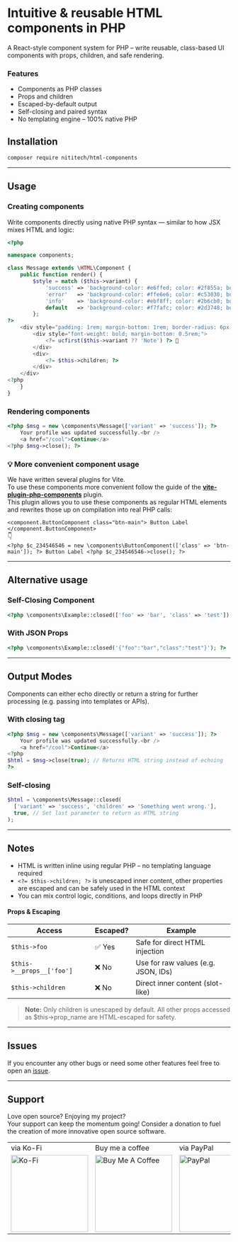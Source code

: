 # Intuitive & reusable HTML components in PHP

A React-style component system for PHP – write reusable, class-based UI components with props, children, and safe rendering.

### Features

-   Components as PHP classes
-   Props and children
-   Escaped-by-default output
-   Self-closing and paired syntax
-   No templating engine – 100% native PHP

## Installation

```sh
composer require nititech/html-components
```

---

## Usage

### Creating components

Write components directly using native PHP syntax — similar to how JSX mixes HTML and logic:

```php
<?php

namespace components;

class Message extends \HTML\Component {
    public function render() {
        $style = match ($this->variant) {
            'success' => 'background-color: #e6ffed; color: #2f855a; border: 1px solid #c6f6d5;',
            'error'   => 'background-color: #ffe6e6; color: #c53030; border: 1px solid #feb2b2;',
            'info'    => 'background-color: #ebf8ff; color: #2b6cb0; border: 1px solid #bee3f8;',
            default   => 'background-color: #f7fafc; color: #2d3748; border: 1px solid #e2e8f0;',
        };
?>
    <div style="padding: 1rem; margin-bottom: 1rem; border-radius: 6px; <?= $style ?>">
        <div style="font-weight: bold; margin-bottom: 0.5rem;">
            <?= ucfirst($this->variant ?? 'Note') ?> 🔔
        </div>
        <div>
            <?= $this->children; ?>
        </div>
    </div>
<?php
    }
}
```

### Rendering components

```php
<?php $msg = new \components\Message(['variant' => 'success']); ?>
    Your profile was updated successfully.<br />
    <a href="/cool">Continue</a>
<?php $msg->close(); ?>
```

### 💡 More convenient component usage

We have written several plugins for Vite.\
To use these components more convenient follow the guide of the **[vite-plugin-php-components](https://www.npmjs.com/package/vite-plugin-php-components)** plugin.\
This plugin allows you to use these components as regular HTML elements and rewrites those up on compilation into real PHP calls:

`<component.ButtonComponent class="btn-main"> Button Label </component.ButtonComponent>`\
👇\
`<?php $c_234546546 = new \components\ButtonComponent(['class' => 'btn-main']); ?> Button Label <?php $c_234546546->close(); ?>`

---

## Alternative usage

### Self-Closing Component

```php
<?php \components\Example::closed(['foo' => 'bar', 'class' => 'test']); ?>
```

### With JSON Props

```php
<?php \components\Example::closed('{"foo":"bar","class":"test"}'); ?>
```

---

## Output Modes

Components can either echo directly or return a string for further processing (e.g. passing into templates or APIs).

### With closing tag

```php
<?php $msg = new \components\Message(['variant' => 'success']); ?>
    Your profile was updated successfully.<br />
    <a href="/cool">Continue</a>
<?php
$html = $msg->close(true); // Returns HTML string instead of echoing
?>
```

### Self-closing

```php
$html = \components\Message::closed(
  ['variant' => 'success', 'children' => 'Something went wrong.'],
  true, // Set last parameter to return as HTML string
);
```

---

## Notes

-   HTML is written inline using regular PHP – no templating language required
-   `<?= $this->children; ?>` is unescaped inner content, other properties are escaped and can be safely used in the HTML context
-   You can mix control logic, conditions, and loops directly in PHP

#### Props & Escaping

| Access                    | Escaped? | Example                             |
| ------------------------- | -------- | ----------------------------------- |
| `$this->foo`              | ✅ Yes   | Safe for direct HTML injection      |
| `$this->__props__['foo']` | ❌ No    | Use for raw values (e.g. JSON, IDs) |
| `$this->children`         | ❌ No    | Direct inner content (slot-like)    |

> **Note:** Only children is unescaped by default. All other props accessed as $this->prop_name are HTML-escaped for safety.

---

## Issues

If you encounter any other bugs or need some other features feel free to open an [issue](https://github.com/donnikitos/php-html-components/issues).

---

## Support

Love open source? Enjoying my project?\
Your support can keep the momentum going! Consider a donation to fuel the creation of more innovative open source software.

<table>
    <tr>
        <td>
            via Ko-Fi
        </td>
        <td>
            Buy me a coffee
        </td>
        <td>
            via PayPal
        </td>
    </tr>
    <tr>
        <td>
            <a href="https://ko-fi.com/Y8Y2ALMG" target="_blank"><img src="https://ko-fi.com/img/githubbutton_sm.svg" alt="Ko-Fi" width="174"></a>
        </td>
        <td>
            <a href="https://www.buymeacoffee.com/donnikitos" target="_blank"><img src="https://nititech.de/donate-buymeacoffee.png" alt="Buy Me A Coffee" width="174"></a>
        </td>
        <td>
            <a href="https://www.paypal.com/donate/?hosted_button_id=EPXZPRTR7JHDW" target="_blank"><img src="https://nititech.de/donate-paypal.png" alt="PayPal" width="174"></a>
        </td>
    </tr>
</table>
